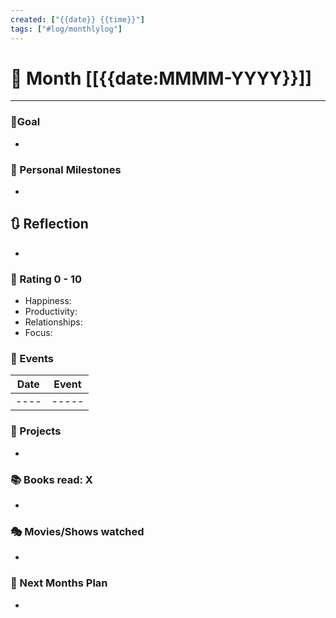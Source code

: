 ```yaml
---
created: ["{{date}} {{time}}"]
tags: ["#log/monthlylog"]
---
```

# 📆 Month [[{{date:MMMM-YYYY}}]]
---
### 🎯Goal
- 

### 🔷 Personal Milestones
- 

## 🔃 Reflection
- 

### 💯 Rating 0 - 10
- Happiness: 
- Productivity: 
- Relationships: 
- Focus: 

### 📜 Events
| Date | Event |
| ---- | ----- |
| ---- | ----- |


### 🚀 Projects
- 

### 📚 Books read: X
- 

### 🎭 Movies/Shows watched
- 

### 📅 Next Months Plan
-  